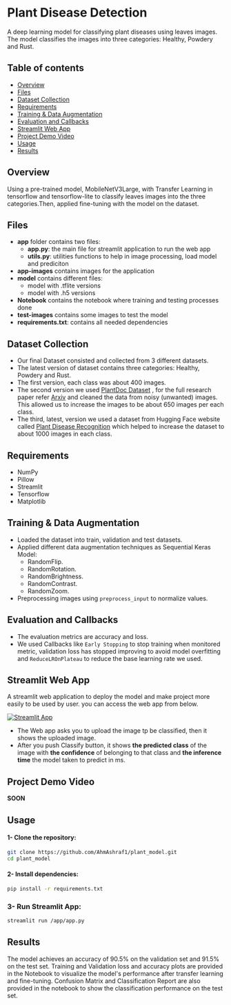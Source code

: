 # Plant Disease Detection
A deep learning model for classifying plant diseases using leaves images. The model classifies the images into three categories: Healthy, Powdery and Rust.

## Table of contents
- [Overview](#overview)
- [Files](#files)
- [Dataset Collection](#dataset-collection)
- [Requirements](#requirements)
- [Training & Data Augmentation](#training--data-augmentation)
- [Evaluation and Callbacks](#evaluation-and-callbacks)
- [Streamlit Web App](#streamlit-web-app)
- [Project Demo Video](#project-demo-video)
- [Usage](#usage)
- [Results](#results)


## Overview
Using a pre-trained model, MobileNetV3Large, with Transfer Learning in tensorflow and tensorflow-lite to classify leaves images into the three categories.Then, applied fine-tuning with the model on the dataset.

## Files
- **app** folder contains two files:
  - **app.py**: the main file for streamlit application to run the web app
  - **utils.py**: utilities functions to help in image processing, load model and prediciton
- **app-images** contains images for the application
- **model** contains different files:
  - model with .tflite versions
  - model with .h5 versions
- **Notebook** contains the notebook where training and testing processes done
- **test-images** contains some images to test the model
- **requirements.txt**: contains all needed dependencies

## Dataset Collection
- Our final Dataset consisted and collected from 3 different datasets.
- The latest version of dataset contains three categories: Healthy, Powdery and Rust.
- The first version, each class was about 400 images.
- The second version we used [PlantDoc Dataset](https://github.com/pratikkayal/PlantDoc-Dataset) , for the full research paper refer [Arxiv](https://arxiv.org/abs/1911.10317) and cleaned the data from noisy (unwanted) images. This allowed us to increase the images to be about 650 images per each class.
- The third, latest, version we used a dataset from Hugging Face website called [Plant Disease Recognition](https://huggingface.co/datasets/NouRed/plant-disease-recognition) which helped to increase the dataset to about 1000 images in each class.

## Requirements
- NumPy
- Pillow
- Streamlit
- Tensorflow
- Matplotlib

## Training & Data Augmentation
- Loaded the dataset into train, validation and test datasets.
- Applied different data augmentation techniques as Sequential Keras Model:
  - RandomFlip.
  - RandomRotation.
  - RandomBrightness.
  - RandomContrast.
  - RandomZoom.
- Preprocessing images using `preprocess_input` to normalize values.

## Evaluation and Callbacks
- The evaluation metrics are accuracy and loss.
- We used Callbacks like `Early Stopping` to stop training when monitored metric, validation loss has stopped improving to avoid model overfitting and `ReduceLROnPlateau` to reduce the base learning rate we used.

## Streamlit Web App
A streamlit web application to deploy the model and make project more easily to be used by user.
you can access the web app from below.

[![Streamlit App](https://static.streamlit.io/badges/streamlit_badge_red.svg)](https://plant-leaf-disease-detection.streamlit.app/)

- The Web app asks you to upload the image tp be classified, then it shows the uploaded image.
- After you push Classify button, it shows **the predicted class** of the image with **the confidence** of belonging to that class and **the inference time** the model taken to predict in ms.
## Project Demo Video
**SOON**

## Usage
#### 1- Clone the repository:
```bash
git clone https://github.com/AhmAshraf1/plant_model.git
cd plant_model
```

#### 2- Install dependencies:
```bash
pip install -r requirements.txt
```

### 3- Run Streamlit App:
```bash
streamlit run /app/app.py
```

## Results
The model achieves an accuracy of 90.5% on the validation set and 91.5% on the test set. Training and Validation loss and accuracy plots are provided in the Notebook to visualize the model's performance after transfer learning and fine-tuning. Confusion Matrix and Classification Report are also provided in the notebook to show the classification performance on the test set.